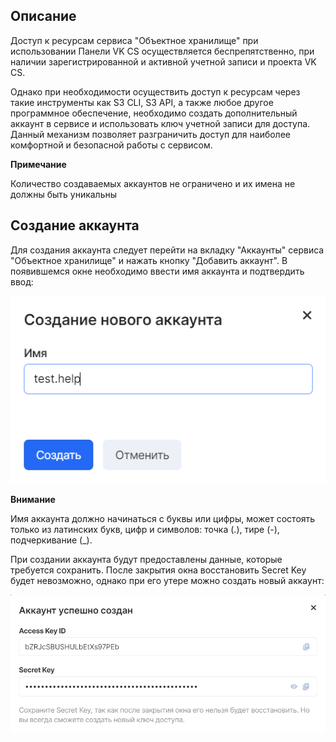 ## Описание

Доступ к ресурсам сервиса "Объектное хранилище" при использовании Панели VK CS осуществляется беспрепятственно, при наличии зарегистрированной и активной учетной записи и проекта VK CS.

Однако при необходимости осуществить доступ к ресурсам через такие инструменты как S3 CLI, S3 API, а также любое другое программное обеспечение, необходимо создать дополнительный аккаунт в сервисе и использовать ключ учетной записи для доступа. Данный механизм позволяет разграничить доступ для наиболее комфортной и безопасной работы с сервисом.

**Примечание**

Количество создаваемых аккаунтов не ограничено и их имена не должны быть уникальны

## Создание аккаунта

Для создания аккаунта следует перейти на вкладку "Аккаунты" сервиса "Объектное хранилище" и нажать кнопку "Добавить аккаунт". В появившемся окне необходимо ввести имя аккаунта и подтвердить ввод:

![](./assets/1598049090195-1598049090195.png)

**Внимание**

Имя аккаунта должно начинаться с буквы или цифры, может состоять только из латинских букв, цифр и символов: точка (.), тире (-), подчеркивание (\_).

При создании аккаунта будут предоставлены данные, которые требуется сохранить. После закрытия окна восстановить Secret Key будет невозможно, однако при его утере можно создать новый аккаунт:

![](./assets/1598049339432-1598049339432.png)
